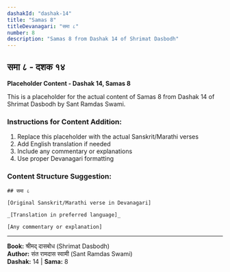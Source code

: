 ```yaml
---
dashakId: "dashak-14"
title: "Samas 8"
titleDevanagari: "समा ८"
number: 8
description: "Samas 8 from Dashak 14 of Shrimat Dasbodh"
---
```


## समा ८ - दशक १४

<!-- TODO: Add the actual Sanskrit/Marathi content here -->

**Placeholder Content - Dashak 14, Samas 8**

This is a placeholder for the actual content of Samas 8 from Dashak 14 of Shrimat Dasbodh by Sant Ramdas Swami.

### Instructions for Content Addition:
1. Replace this placeholder with the actual Sanskrit/Marathi verses
2. Add English translation if needed
3. Include any commentary or explanations
4. Use proper Devanagari formatting

### Content Structure Suggestion:
```
## समा ८

[Original Sanskrit/Marathi verse in Devanagari]

_[Translation in preferred language]_

[Any commentary or explanation]
```

---
**Book:** श्रीमद् दासबोध (Shrimat Dasbodh)  
**Author:** संत रामदास स्वामी (Sant Ramdas Swami)  
**Dashak:** 14 | **Sama:** 8
